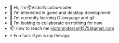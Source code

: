 - 👋 Hi, I’m @VictorNicolau-coder
- 👀 I’m interested in game and desktop development
- 🌱 I’m currently learning C language and git
- 💞️ I’m looking to collaborate on nothing for now
- 📫 How to reach me victoranderson1575@gmail.com
- ⚡ Fun fact: Gym is my therapy

<!---
VictorNicolau-coder/VictorNicolau-coder is a ✨ special ✨ repository because its `README.md` (this file) appears on your GitHub profile.
You can click the Preview link to take a look at your changes.
--->
